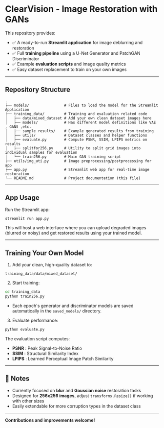 # ClearVision - Image Restoration with GANs

This repository provides:

* ✅ A ready-to-run **Streamlit application** for image deblurring and restoration
* ✅ Full **training pipeline** using a U-Net Generator and PatchGAN Discriminator
* ✅ Example **evaluation scripts** and image quality metrics
* ✅ Easy dataset replacement to train on your own images

---

##  Repository Structure

```
.
├── models/                # Files to load the model for the Streamlit Application
├── training_data/         # Training and evaluation related code
│   ├── data/mixed_dataset # Add your own clean dataset images here
│   ├── models/            # Has different model definitions like VAE , GANS ,etc.
│   ├── sample results/    # Example generated results from training
│   ├── utils/             # Dataset classes and helper functions
│   ├── evaluate.py        # Compute PSNR, SSIM, LPIPS metrics on results
│   ├── splitfor256.py     # Utility to split grid images into individual samples for evaluation
│   └── train256.py        # Main GAN training script
├── utils/img_uti.py       # Image preprocessing/postprocessing for app
├── app.py                 # Streamlit web app for real-time image restoration
└── README.md              # Project documentation (this file)
```

---

##  App Usage

Run the Streamlit app:

```bash
streamlit run app.py
```

This will host a web interface where you can upload degraded images (blurred or noisy) and get restored results using your trained model.

---

##  Training Your Own Model

1. Add your clean, high-quality dataset to:

```
training_data/data/mixed_dataset/
```

2. Start training:

```bash
cd training_data
python train256.py
```

* Each epoch's generator and discriminator models are saved automatically in the `saved_models/` directory.

3. Evaluate performance:

```bash
python evaluate.py
```

The evaluation script computes:

* **PSNR** : Peak Signal-to-Noise Ratio
* **SSIM** : Structural Similarity Index
* **LPIPS** : Learned Perceptual Image Patch Similarity

---

## 🔧 Notes

* Currently focused on **blur** and **Gaussian noise** restoration tasks
* Designed for **256x256 images**, adjust `transforms.Resize()` if working with other sizes
* Easily extendable for more corruption types in the dataset class

---

**Contributions and improvements welcome!**
